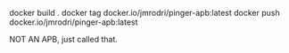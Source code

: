 docker build .
docker tag docker.io/jmrodri/pinger-apb:latest
docker push docker.io/jmrodri/pinger-apb:latest

NOT AN APB, just called that.
